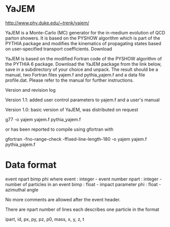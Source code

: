 YaJEM
=====
http://www.phy.duke.edu/~trenk/yajem/

YaJEM is a Monte-Carlo (MC) generator for the in-medium evolution of QCD parton showers. It is based on the PYSHOW algorithm which is part of the PYTHIA package and modifies the kinematics of propagating states based on user-specified transport coefficients.
Download

YaJEM is based on the modified Fortran code of the PYSHOW algorithm of the PYTHIA 6 package. Download the YaJEM package from the link below, save in a subdirectory of your choice and unpack. The result should be a manual, two Fortran files yajem.f and pythia_yajem.f and a data file profile.dat. Please refer to the manual for further instructions.

Version and revision log

Version 1.1: added user control parameters to yajem.f and a user's manual

Version 1.0: basic version of YaJEM, was distributed on request

g77 -o yajem yajem.f pythia_yajem.f

or has been reported to compile using gfortran with

gfortran -fno-range-check -ffixed-line-length-180 -o yajem yajem.f pythia_yajem.f

Data format
===========

event npart bimp phi
where 
event	:	integer - event number
npart	:	integer - number of particles in an event
bimp	:	float - impact parameter
phi	:	float - azimuthal angle

No more comments are allowed after the event header.

There are npart number of lines each describes one particle in the format

ipart, id, px, py, pz, p0, mass, x, y, z, t
